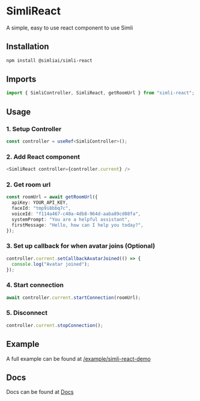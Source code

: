 # SimliReact

A simple, easy to use react component to use Simli

## Installation

```bash
npm install @simliai/simli-react
```

## Imports

```typescript
import { SimliController, SimliReact, getRoomUrl } from "simli-react";
```

## Usage

### 1. Setup Controller

```typescript
const controller = useRef<SimliController>();
```

### 2. Add React component

```typescript
<SimliReact controller={controller.current} />
```

### 2. Get room url

```typescript
const roomUrl = await getRoomUrl({ 
  apiKey: YOUR_API_KEY,
  faceId: "tmp9i8bbq7c",
  voiceId: "f114a467-c40a-4db8-964d-aaba89cd08fa",
  systemPrompt: "You are a helpful assistant",
  firstMessage: "Hello, how can I help you today?",
});
```

### 3. Set up callback for when avatar joins (Optional)

```typescript
controller.current.setCallbackAvatarJoined(() => {
  console.log("Avatar joined");
});
```

### 4. Start connection

```typescript
await controller.current.startConnection(roomUrl);
```

### 5. Disconnect
```typescript
controller.current.stopConnection();
```


## Example

A full example can be found at  [/example/simli-react-demo](./example/simli-react-demo)


## Docs

Docs can be found at [Docs](https://docs.simli.com/introduction)